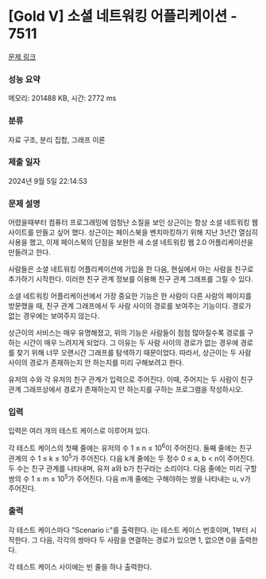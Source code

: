 # [Gold V] 소셜 네트워킹 어플리케이션 - 7511 

[문제 링크](https://www.acmicpc.net/problem/7511) 

### 성능 요약

메모리: 201488 KB, 시간: 2772 ms

### 분류

자료 구조, 분리 집합, 그래프 이론

### 제출 일자

2024년 9월 5일 22:14:53

### 문제 설명

<p>어렸을때부터 컴퓨터 프로그래밍에 엄청난 소질을 보인 상근이는 항상 소셜 네트워킹 웹사이트를 만들고 싶어 했다. 상근이는 페이스북을 벤치마킹하기 위해 지난 3년간 열심히 사용을 했고, 이제 페이스북의 단점을 보완한 새 소셜 네트워킹 웹 2.0 어플리케이션을 만들려고 한다.</p>

<p>사람들은 소셜 네트워킹 어플리케이션에 가입을 한 다음, 현실에서 아는 사람을 친구로 추가하기 시작한다. 이러한 친구 관계 정보를 이용해 친구 관계 그래프를 그릴 수 있다.</p>

<p>소셜 네트워킹 어플리케이션에서 가장 중요한 기능은 한 사람이 다른 사람의 페이지를 방문했을 때, 친구 관계 그래프에서 두 사람 사이의 경로를 보여주는 기능이다. 경로가 없는 경우에는 보여주지 않는다.</p>

<p>상근이의 서비스는 매우 유명해졌고, 위의 기능은 사람들이 점점 많아질수록 경로를 구하는 시간이 매우 느려지게 되었다. 그 이유는 두 사람 사이의 경로가 없는 경우에 경로를 찾기 위해 너무 오랜시간 그래프를 탐색하기 때문이었다. 따라서, 상근이는 두 사람 사이의 경로가 존재하는지 안 하는지를 미리 구해보려고 한다.</p>

<p>유저의 수와 각 유저의 친구 관계가 입력으로 주어진다. 이때, 주어지는 두 사람이 친구 관계 그래프상에서 경로가 존재하는지 안 하는지를 구하는 프로그램을 작성하시오.</p>

### 입력 

 <p>입력은 여러 개의 테스트 케이스로 이루어져 있다.</p>

<p>각 테스트 케이스의 첫째 줄에는 유저의 수 1 ≤ n ≤ 10<sup>6</sup>이 주어진다. 둘째 줄에는 친구 관계의 수 1 ≤ k ≤ 10<sup>5</sup>가 주어진다. 다음 k개 줄에는 두 정수 0 ≤ a, b < n이 주어진다. 두 수는 친구 관계를 나타내며, 유저 a와 b가 친구라는 소리이다. 다음 줄에는 미리 구할 쌍의 수 1 ≤ m ≤ 10<sup>5</sup>가 주어진다. 다음 m개 줄에는 구해야하는 쌍을 나타내는 u, v가 주어진다.</p>

### 출력 

 <p>각 테스트 케이스마다 "Scenario i:"를 출력한다. i는 테스트 케이스 번호이며, 1부터 시작한다. 그 다음, 각각의 쌍마다 두 사람을 연결하는 경로가 있으면 1, 없으면 0을 출력한다.</p>

<p>각 테스트 케이스 사이에는 빈 줄을 하나 출력한다.</p>


